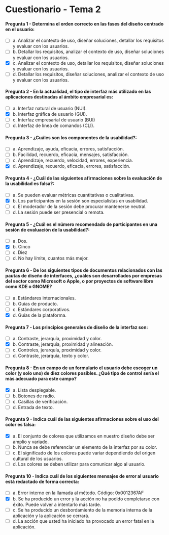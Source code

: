 # Cuestionario - Tema 2

#### Pregunta 1 - Determina el orden correcto en las fases del diseño centrado en el usuario:

- [ ] a. Analizar el contexto de uso, diseñar soluciones, detallar los requisitos y evaluar con los usuarios.
- [ ] b. Detallar los requisitos, analizar el contexto de uso, diseñar soluciones y evaluar con los usuarios.
- [X] c. Analizar el contexto de uso, detallar los requisitos, diseñar soluciones y evaluar con los usuarios.
- [ ] d. Detallar los requisitos, diseñar soluciones, analizar el contexto de uso y evaluar con los usuarios.

#### Pregunta 2 - En la actualidad, el tipo de interfaz más utilizado en las aplicaciones destinadas al ámbito empresarial es:

- [ ] a. Interfaz natural de usuario (NUI).
- [X] b. Interfaz gráfica de usuario (GUI).
- [ ] c. Interfaz empresarial de usuario (BUI)
- [ ] d. Interfaz de línea de comandos (CLI).

#### Pregunta 3 - ¿Cuáles son los componentes de la usabilidad?:

- [ ] a. Aprendizaje, ayuda, eficacia, errores, satisfacción.
- [ ] b. Facilidad, recuerdo, eficacia, mensajes, satisfacción.
- [ ] c. Aprendizaje, recuerdo, velocidad, errores, experiencia.
- [X] d. Aprendizaje, recuerdo, eficacia, errores, satisfacción.

#### Pregunta 4 - ¿Cuál de las siguientes afirmaciones sobre la evaluación de la usabilidad es falsa?:

- [ ] a. Se pueden evaluar métricas cuantitativas o cualitativas.
- [X] b. Los participantes en la sesión son especialistas en usabilidad.
- [ ] c. El moderador de la sesión debe procurar mantenerse neutral.
- [ ] d. La sesión puede ser presencial o remota.

#### Pregunta 5 - ¿Cuál es el número recomendado de participantes en una sesión de evaluación de la usabilidad?:

- [ ] a. Dos.
- [X] b. Cinco
- [ ] c. Diez
- [ ] d. No hay límite, cuantos más mejor.

#### Pregunta 6 - De los siguientes tipos de documentos relacionados con las pautas de diseño de interfaces, ¿cuáles son desarrollados por empresas del sector como Microsoft o Apple, o por proyectos de software libre como KDE o GNOME?

- [ ] a. Estándares internacionales.
- [ ] b. Guías de producto.
- [ ] c. Estándares corporativos.
- [X] d. Guías de la plataforma.

#### Pregunta 7 - Los principios generales de diseño de la interfaz son:

- [ ] a. Contraste, jerarquía, proximidad y color.
- [X] b. Contraste, jerarquía, proximidad y alineación.
- [ ] c. Controles, jerarquía, proximidad y color.
- [ ] d. Contraste, jerarquía, texto y color.

#### Pregunta 8 - En un campo de un formulario el usuario debe escoger un color (y solo uno) de diez colores posibles. ¿Qué tipo de control sería el más adecuado para este campo?

- [X] a. Lista desplegable.
- [ ] b. Botones de radio.
- [ ] c. Casillas de verificación.
- [ ] d. Entrada de texto.

#### Pregunta 9 - Indica cuál de las siguientes afirmaciones sobre el uso del color es falsa:

- [X] a. El conjunto de colores que utilizamos en nuestro diseño debe ser amplio y variado.
- [ ] b. Nunca se debe referenciar un elemento de la interfaz por su color.
- [ ] c. El significado de los colores puede variar dependiendo del origen cultural de los usuarios.
- [ ] d. Los colores se deben utilizar para comunicar algo al usuario.

#### Pregunta 10 - Indica cuál de los siguientes mensajes de error al usuario está redactado de forma correcta:

- [ ] a. Error interno en la llamada al método. Código: 0x0012367AF
- [X] b. Se ha producido un error y la acción no ha podido completarse con éxito. Puede volver a intentarlo más tarde.
- [ ] c. Se ha producido un desbordamiento de la memoria interna de la aplicación y la aplicación se cerrará.
- [ ] d. La acción que usted ha iniciado ha provocado un error fatal en la aplicación.